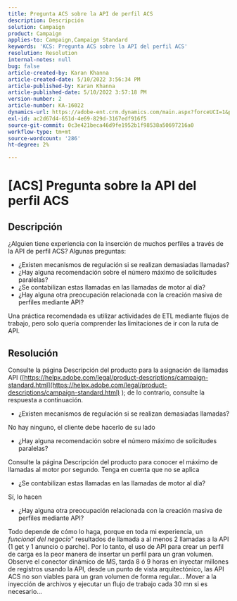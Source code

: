 ```yaml
---
title: Pregunta ACS sobre la API de perfil ACS
description: Descripción
solution: Campaign
product: Campaign
applies-to: Campaign,Campaign Standard
keywords: 'KCS: Pregunta ACS sobre la API del perfil ACS'
resolution: Resolution
internal-notes: null
bug: false
article-created-by: Karan Khanna
article-created-date: 5/10/2022 3:56:34 PM
article-published-by: Karan Khanna
article-published-date: 5/10/2022 3:57:18 PM
version-number: 2
article-number: KA-16022
dynamics-url: https://adobe-ent.crm.dynamics.com/main.aspx?forceUCI=1&pagetype=entityrecord&etn=knowledgearticle&id=6cac85be-79d0-ec11-a7b5-00224809c556
exl-id: ac2d67d4-651d-4e69-829d-3167edf916f5
source-git-commit: 0c3e421beca46d9fe1952b1f98538a50697216a0
workflow-type: tm+mt
source-wordcount: '286'
ht-degree: 2%

---
```


# [ACS] Pregunta sobre la API del perfil ACS

## Descripción


¿Alguien tiene experiencia con la inserción de muchos perfiles a través de la API de perfil ACS? Algunas preguntas:

- ¿Existen mecanismos de regulación si se realizan demasiadas llamadas?
- ¿Hay alguna recomendación sobre el número máximo de solicitudes paralelas?
- ¿Se contabilizan estas llamadas en las llamadas de motor al día?
- ¿Hay alguna otra preocupación relacionada con la creación masiva de perfiles mediante API?


Una práctica recomendada es utilizar actividades de ETL mediante flujos de trabajo, pero solo quería comprender las limitaciones de ir con la ruta de API.


## Resolución


Consulte la página Descripción del producto para la asignación de llamadas API ([https://helpx.adobe.com/legal/product-descriptions/campaign-standard.html](https://helpx.adobe.com/legal/product-descriptions/campaign-standard.html) ); de lo contrario, consulte la respuesta a continuación.



- ¿Existen mecanismos de regulación si se realizan demasiadas llamadas?


No hay ninguno, el cliente debe hacerlo de su lado

- ¿Hay alguna recomendación sobre el número máximo de solicitudes paralelas?


Consulte la página Descripción del producto para conocer el máximo de llamadas al motor por segundo. Tenga en cuenta que no se aplica

- ¿Se contabilizan estas llamadas en las llamadas de motor al día?


Sí, lo hacen

- ¿Hay alguna otra preocupación relacionada con la creación masiva de perfiles mediante API?


Todo depende de cómo lo haga, porque en toda mi experiencia, un *funcional del negocio*&quot; resultados de llamada a al menos 2 llamadas a la API (1 get y 1 anuncio o parche). Por lo tanto, el uso de API para crear un perfil de carga es la peor manera de insertar un perfil para un gran volumen. Observe el conector dinámico de MS, tarda 8 ó 9 horas en inyectar millones de registros usando la API, desde un punto de vista arquitectónico, las API ACS no son viables para un gran volumen de forma regular... Mover a la inyección de archivos y ejecutar un flujo de trabajo cada 30 mn si es necesario...
